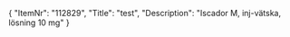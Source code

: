 {
  "ItemNr": "112829",
  "Title": "test",
  "Description": "Iscador M, inj-vätska, lösning 10 mg"
}